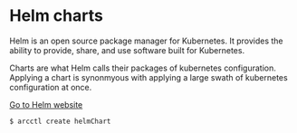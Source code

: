 # Helm charts

Helm is an open source package manager for Kubernetes. It provides the ability to provide, share, and use software built for Kubernetes.

Charts are what Helm calls their packages of kubernetes configuration. Applying a chart is synonmyous with applying a large swath of
kubernetes configuration at once.

[Go to Helm website](https://helm.sh/)

```sh
$ arcctl create helmChart
```
